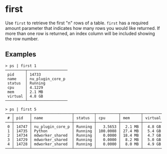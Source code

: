 # first

Use `first` to retrieve the first "n" rows of a table. `first` has a required amount parameter that indicates how many rows you would like returned. If more than one row is returned, an index column will be included showing the row number.

## Examples

```shell
> ps | first 1
─────────┬──────────────────
 pid     │ 14733
 name    │ nu_plugin_core_p
 status  │ Running
 cpu     │ 4.1229
 mem     │ 2.1 MB
 virtual │ 4.8 GB
─────────┴──────────────────

```

```shell
> ps | first 5
───┬───────┬──────────────────┬─────────┬──────────┬─────────┬─────────
 # │ pid   │ name             │ status  │ cpu      │ mem     │ virtual
───┼───────┼──────────────────┼─────────┼──────────┼─────────┼─────────
 0 │ 14747 │ nu_plugin_core_p │ Running │   3.5653 │  2.1 MB │  4.8 GB
 1 │ 14735 │ Python           │ Running │ 100.0008 │ 27.4 MB │  5.4 GB
 2 │ 14734 │ mdworker_shared  │ Running │   0.0000 │ 18.4 MB │  4.7 GB
 3 │ 14729 │ mdworker_shared  │ Running │   0.0000 │  8.2 MB │  5.0 GB
 4 │ 14728 │ mdworker_shared  │ Running │   0.0000 │  8.0 MB │  4.9 GB
───┴───────┴──────────────────┴─────────┴──────────┴─────────┴─────────
```
